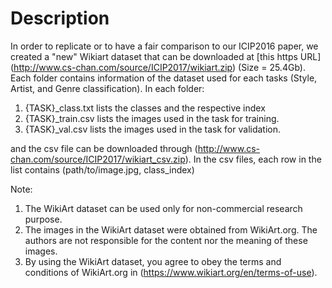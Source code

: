 # Description

In order to replicate or to have a fair comparison to our ICIP2016 paper, we created a "new" Wikiart dataset that can be downloaded at [this https URL]
(http://www.cs-chan.com/source/ICIP2017/wikiart.zip) (Size = 25.4Gb). Each folder contains information of the dataset used for each tasks (Style, Artist, and Genre classification).
In each folder:
1. {TASK}_class.txt lists the classes and the respective index
2. {TASK}_train.csv lists the images used in the task for training.
3. {TASK}_val.csv lists the images used in the task for validation.

and the csv file can be downloaded through (http://www.cs-chan.com/source/ICIP2017/wikiart_csv.zip). In the csv files, each row in the list contains (path/to/image.jpg, class_index)

Note:
1. The WikiArt dataset can be used only for non-commercial research purpose.
2. The images in the WikiArt dataset were obtained from WikiArt.org. The authors are not responsible for the content nor the meaning of these images.
3. By using the WikiArt dataset, you agree to obey the terms and conditions of WikiArt.org in (https://www.wikiart.org/en/terms-of-use).
